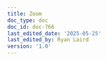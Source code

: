```yaml
---
title: Zoom
doc_type: doc
doc_id: doc-766
last_edited_date: '2025-05-25'
last_edited_by: Ryan Laird
version: '1.0'
---
```



